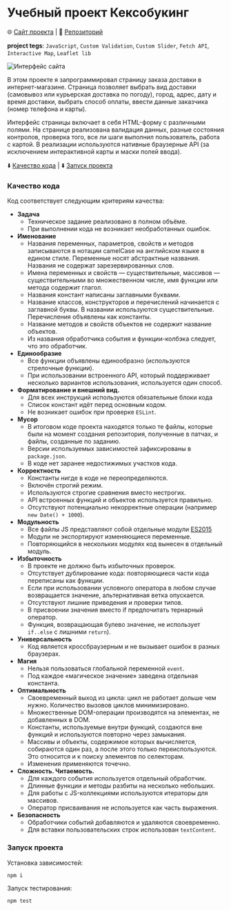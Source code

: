 # Учебный проект Кексобукинг

🌐 [Сайт проекта](https://qostua.github.io/delivery-order/) | 📄 [Репозиторий](https://github.com/qostua/delivery-order/)

**project tegs**: `JavaScript`, `Custom Validation`, `Custom Slider`, `Fetch API`, `Interactive Map`, `Leaflet lib`

![Интерфейс сайта](https://user-images.githubusercontent.com/79047487/198239073-24d612b7-d522-4453-821e-4ab97aeb280f.png)

В этом проекте я запрограммировал страницу заказа доставки в интернет-магазине. Страница позволяет выбрать вид доставки (самовывоз или курьерская доставка по погоду), город, адрес, дату и время доставки, выбрать способ оплаты, ввести данные заказчика (номер телефона и карты).

Интерфейс страницы включает в себя HTML-форму с различными полями. На странице реализована валидация данных, разные состояния контролов, проверка того, все ли шаги выполнил пользователь, работа с картой. В реализации используются нативные браузерные API (за исключением интерактивной карты и маски полей ввода).

⬇️ [Качество кода](#quality) | ⬇️ [Запуск проекта](#start)

### <a name="quality">Качество кода</a>

Код соответствует следующим критериям качества:

- ****Задача****
    - Техническое задание реализовано в полном объёме.
    - При выполнении кода не возникает необработанных ошибок.
- ****Именование****
    - Названия переменных, параметров, свойств и методов записываются в нотации camelCase на английском языке в едином стиле. Переменные носят абстрактные названия. Названия не содержат зарезервированных слов.
    - Имена переменных и свойств — существительные, массивов — существительными во множественном числе, имя функции или метода содержит глагол.
    - Названия констант написаны заглавными буквами.
    - Название классов, конструкторов и перечислений начинается с заглавной буквы. В названии используются существительные. Перечисления объявлены как константы.
    - Название методов и свойств объектов не содержит название объектов.
    - Из названия обработчика события и функции-колбэка следует, что это обработчик.
- ****Единообразие****
    - Все функции объявлены единообразно (используются стрелочные функции).
    - При использовании встроенного API, который поддерживает несколько вариантов использования, используется один способ.
- ****Форматирование и внешний вид.****
    - Для всех инструкций используются обязательные блоки кода
    - Список констант идёт перед основным кодом.
    - Не возникает ошибок при проверке `ESLint`.
- ****Мусор****
    - В итоговом коде проекта находятся только те файлы, которые были на момент создания репозитория, полученные в патчах, и файлы, созданные по заданию.
    - Версии используемых зависимостей зафиксированы в `package.json`.
    - В коде нет заранее недостижимых участков кода.
- ****Корректность****
    - Константы нигде в коде не переопределяются.
    - Включён строгий режим.
    - Используются строгие сравнения вместо нестрогих.
    - API встроенных функций и объектов используется правильно.
    - Отсутствуют потенциально некорректные операции (например `new Date() + 1000`).
- ****Модульность****
    - Все файлы JS представляют собой отдельные модули [ES2015](http://exploringjs.com/es6/ch_modules.html)
    - Модули не экспортируют изменяющиеся переменные.
    - Повторяющийся в нескольких модулях код вынесен в отдельный модуль.
- ****Избыточность****
    - В проекте не должно быть избыточных проверок.
    - Отсутствует дублирование кода: повторяющиеся части кода переписаны как функции.
    - Если при использовании условного оператора в любом случае возвращается значение, альтернативная ветка опускается.
    - Отсутствуют лишние приведения и проверки типов.
    - В присвоении значения вместо if предпочитать тернарный оператор.
    - Функция, возвращающая булево значение, не использует `if..else` с лишними `return`).
- ****Универсальность****
    - Код является кроссбраузерным и не вызывает ошибок в разных браузерах.
- ****Магия****
    - Нельзя пользоваться глобальной переменной `event`.
    - Под каждое «магическое значение» заведена отдельная константа.
- ****Оптимальность****
    - Своевременный выход из цикла: цикл не работает дольше чем нужно. Количество вызовов циклов минимизировано.
    - Множественные DOM-операции производятся на элементах, не добавленных в DOM.
    - Константы, используемые внутри функций, создаются вне функций и используются повторно через замыкания.
    - Массивы и объекты, содержимое которых вычисляется, собираются один раз, а после этого только переиспользуются. Это относится и к поиску элементов по селекторам.
    - Изменения применяются точечно.
- ****Сложность. Читаемость.****
    - Для каждого события используется отдельный обработчик.
    - Длинные функции и методы разбиты на несколько небольших.
    - Для работы с JS-коллекциями используются итераторы для массивов.
    - Оператор присваивания не используется как часть выражения.
- ****Безопасность****
    - Обработчики событий добавляются и удаляются своевременно.
    - Для вставки пользовательских строк использован `textContent`.

### <a name="start">Запуск проекта</a>

Установка зависимостей:

```bash
npm i
```

Запуск тестирования:

```bash
npm test
```
